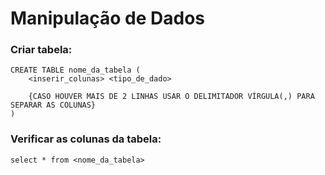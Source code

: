<h1>Manipulação de Dados</h1>

<h3>Criar tabela:</h3>

~~~
CREATE TABLE nome_da_tabela (
    <inserir_colunas> <tipo_de_dado>

    {CASO HOUVER MAIS DE 2 LINHAS USAR O DELIMITADOR VÍRGULA(,) PARA SEPARAR AS COLUNAS}
)
~~~

<h3>Verificar as colunas da tabela:</h3>

~~~
select * from <nome_da_tabela>
~~~

<h3></h3>